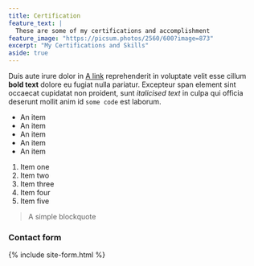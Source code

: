 ```yaml
---
title: Certification
feature_text: |
  These are some of my certifications and accomplishment
feature_image: "https://picsum.photos/2560/600?image=873"
excerpt: "My Certifications and Skills"
aside: true
---
```



Duis aute irure dolor in [A link](https://david.darn.es "A link") reprehenderit in voluptate velit esse cillum **bold text** dolore eu fugiat nulla pariatur. Excepteur span element sint occaecat cupidatat non proident, sunt _italicised text_ in culpa qui officia deserunt mollit anim id `some code` est laborum.

* An item
* An item
* An item
* An item
* An item

1. Item one
2. Item two
3. Item three
4. Item four
5. Item five

> A simple blockquote

### Contact form

{% include site-form.html %}


